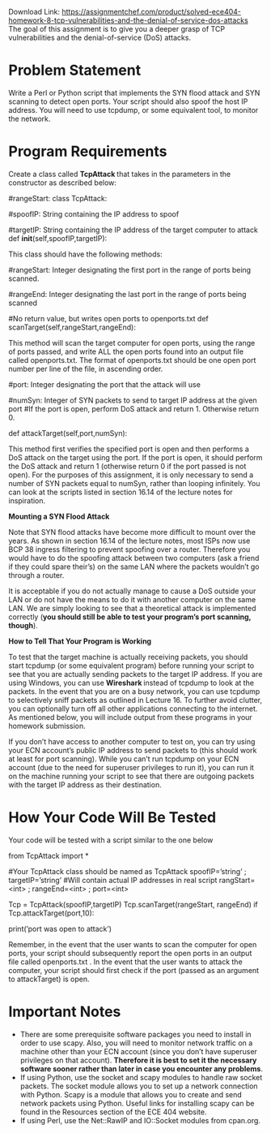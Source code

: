 Download Link: https://assignmentchef.com/product/solved-ece404-homework-8-tcp-vulnerabilities-and-the-denial-of-service-dos-attacks
<br>
The goal of this assignment is to give you a deeper grasp of TCP vulnerabilities and the denial-of-service (DoS) attacks.

<h1>Problem Statement</h1>

Write a Perl or Python script that implements the SYN flood attack and SYN scanning to detect open ports. Your script should also spoof the host IP address. You will need to use tcpdump, or some equivalent tool, to monitor the network.

<h1>Program Requirements</h1>

Create a class called <strong>TcpAttack </strong>that takes in the parameters in the constructor as described below:

#rangeStart: class TcpAttack:

#spoofIP: String containing the IP address to spoof

#targetIP: String containing the IP address of the target computer to attack def __init__(self,spoofIP,targetIP):

This class should have the following methods:

#rangeStart: Integer designating the first port in the range of ports being scanned.

#rangeEnd: Integer designating the last port in the range of ports being scanned

#No return value, but writes open ports to openports.txt def scanTarget(self,rangeStart,rangeEnd):

This method will scan the target computer for open ports, using the range of ports passed, and write ALL the open ports found into an output file called openports.txt. The format of openports.txt should be one open port number per line of the file, in ascending order.

#port: Integer designating the port that the attack will use

#numSyn: Integer of SYN packets to send to target IP address at the given port #If the port is open, perform DoS attack and return 1. Otherwise return 0.

def attackTarget(self,port,numSyn):

This method first verifies the specified port is open and then performs a DoS attack on the target using the port. If the port is open, it should perform the DoS attack and return 1 (otherwise return 0 if the port passed is not open). For the purposes of this assignment, it is only necessary to send a number of SYN packets equal to numSyn, rather than looping infinitely. You can look at the scripts listed in section 16.14 of the lecture notes for inspiration.

<strong>Mounting a SYN Flood Attack</strong>

Note that SYN flood attacks have become more difficult to mount over the years. As shown in section 16.14 of the lecture notes, most ISPs now use BCP 38 ingress filtering to prevent spoofing over a router. Therefore you would have to do the spoofing attack between two computers (ask a friend if they could spare their’s) on the same LAN where the packets wouldn’t go through a router.

It is acceptable if you do not actually manage to cause a DoS outside your LAN or do not have the means to do it with another computer on the same LAN. We are simply looking to see that a theoretical attack is implemented correctly (<strong>you should still be able to test your program’s port scanning, though</strong>).

<strong>How to Tell That Your Program is Working</strong>

To test that the target machine is actually receiving packets, you should start tcpdump (or some equivalent program) before running your script to see that you are actually sending packets to the target IP address. If you are using Windows, you can use <strong>Wireshark </strong>instead of tcpdump to look at the packets. In the event that you are on a busy network, you can use tcpdump to selectively sniff packets as outlined in Lecture 16. To further avoid clutter, you can optionally turn off all other applications connecting to the internet. As mentioned below, you will include output from these programs in your homework submission.

If you don’t have access to another computer to test on, you can try using your ECN account’s public IP address to send packets to (this should work at least for port scanning). While you can’t run tcpdump on your ECN account (due to the need for superuser privileges to run it), you can run it on the machine running your script to see that there are outgoing packets with the target IP address as their destination.

<h1>How Your Code Will Be Tested</h1>

Your code will be tested with a script similar to the one below

from TcpAttack import *

#Your TcpAttack class should be named as TcpAttack spoofIP=’string’ ; targetIP=’string’ #Will contain actual IP addresses in real script rangStart=&lt;int&gt; ; rangeEnd=&lt;int&gt; ; port=&lt;int&gt;

Tcp = TcpAttack(spoofIP,targetIP) Tcp.scanTarget(rangeStart, rangeEnd) if Tcp.attackTarget(port,10):

print(’port was open to attack’)

Remember, in the event that the user wants to scan the computer for open ports, your script should subsequently report the open ports in an output file called openports.txt . In the event that the user wants to attack the computer, your script should first check if the port (passed as an argument to attackTarget) is open.

<h1>Important Notes</h1>

<ul>

 <li>There are some prerequisite software packages you need to install in order to use scapy. Also, you will need to monitor network traffic on a machine other than your ECN account (since you don’t have superuser privileges on that account). <strong>Therefore it is best to set it the necessary software sooner rather than later in case you encounter any problems</strong>.</li>

 <li>If using Python, use the socket and scapy modules to handle raw socket packets. The socket module allows you to set up a network connection with Python. Scapy is a module that allows you to create and send network packets using Python. Useful links for installing scapy can be found in the Resources section of the ECE 404 website.</li>

 <li>If using Perl, use the Net::RawIP and IO::Socket modules from cpan.org.</li>

</ul>